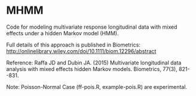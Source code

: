 MHMM
====

Code for modeling multivariate response longitudinal data with mixed effects under a hidden Markov model (HMM).

Full details of this approach is published in Biometrics:
http://onlinelibrary.wiley.com/doi/10.1111/biom.12296/abstract


Reference: Raffa JD and Dubin JA. (2015)  Multivariate longitudinal data analysis with mixed effects hidden Markov models. Biometrics, 77(3), 821--831.


Note: Poisson-Normal Case (ff-pois.R, example-pois.R) are experimental.
